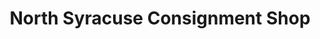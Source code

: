 ---
title: "North Syracuse Consignment Shop"
url: /north-syracuse/north-syracuse-consignment-shop/
shop: Gebrauchtwaren
---
